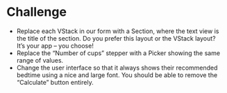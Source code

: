 # Challenge

* Replace each VStack in our form with a Section, where the text view is the title of the section. Do you prefer this layout or the VStack layout? It’s your app – you choose!
* Replace the “Number of cups” stepper with a Picker showing the same range of values.
* Change the user interface so that it always shows their recommended bedtime using a nice and large font. You should be able to remove the “Calculate” button entirely.
